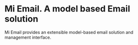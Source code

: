 # Mi Email. A model based Email solution

Mi Email provides an extensible model-based email solution and management interface.
